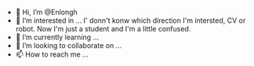 - 👋 Hi, I’m @Enlongh
- 👀 I’m interested in ...  I' donn't konw which direction I'm intersted, CV or robot. Now I'm just a student and I'm a little confused.
- 🌱 I’m currently learning ...
- 💞️ I’m looking to collaborate on ...
- 📫 How to reach me ...

<!---
Enlongh/Enlongh is a ✨ special ✨ repository because its `README.md` (this file) appears on your GitHub profile.
You can click the Preview link to take a look at your changes.
--->

